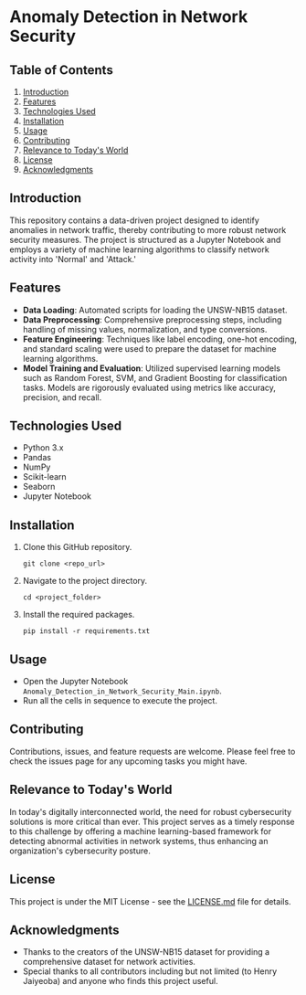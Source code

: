 # Anomaly Detection in Network Security 

## Table of Contents
1. [Introduction](#introduction)
2. [Features](#features)
3. [Technologies Used](#technologies-used)
4. [Installation](#installation)
5. [Usage](#usage)
6. [Contributing](#contributing)
7. [Relevance to Today's World](#relevance-to-todays-world)
8. [License](#license)
9. [Acknowledgments](#acknowledgments)

## Introduction
This repository contains a data-driven project designed to identify anomalies in network traffic, thereby contributing to more robust network security measures. The project is structured as a Jupyter Notebook and employs a variety of machine learning algorithms to classify network activity into 'Normal' and 'Attack.' 

## Features
- **Data Loading**: Automated scripts for loading the UNSW-NB15 dataset.
- **Data Preprocessing**: Comprehensive preprocessing steps, including handling of missing values, normalization, and type conversions.
- **Feature Engineering**: Techniques like label encoding, one-hot encoding, and standard scaling were used to prepare the dataset for machine learning algorithms.
- **Model Training and Evaluation**: Utilized supervised learning models such as Random Forest, SVM, and Gradient Boosting for classification tasks. Models are rigorously evaluated using metrics like accuracy, precision, and recall.

## Technologies Used
- Python 3.x
- Pandas
- NumPy
- Scikit-learn
- Seaborn
- Jupyter Notebook

## Installation
1. Clone this GitHub repository.
   ```
   git clone <repo_url>
   ```
2. Navigate to the project directory.
   ```
   cd <project_folder>
   ```
3. Install the required packages.
   ```
   pip install -r requirements.txt
   ```

## Usage
- Open the Jupyter Notebook `Anomaly_Detection_in_Network_Security_Main.ipynb`.
- Run all the cells in sequence to execute the project.

## Contributing
Contributions, issues, and feature requests are welcome. Please feel free to check the issues page for any upcoming tasks you might have.

## Relevance to Today's World
In today's digitally interconnected world, the need for robust cybersecurity solutions is more critical than ever. This project serves as a timely response to this challenge by offering a machine learning-based framework for detecting abnormal activities in network systems, thus enhancing an organization's cybersecurity posture.

## License
This project is under the MIT License - see the [LICENSE.md](LICENSE.md) file for details.

## Acknowledgments
- Thanks to the creators of the UNSW-NB15 dataset for providing a comprehensive dataset for network activities.
- Special thanks to all contributors including but not limited (to Henry Jaiyeoba) and anyone who finds this project useful.
